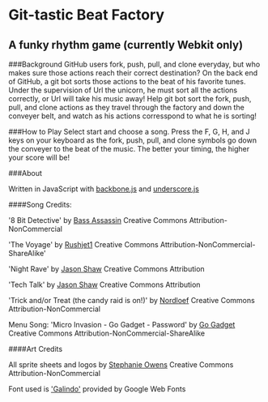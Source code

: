 # Git-tastic Beat Factory

## A funky rhythm game (currently Webkit only)

###Background
GitHub users fork, push, pull, and clone everyday, but who makes sure those actions  reach their correct destination? On the back end of GitHub, a git bot sorts those  actions to the beat of his favorite tunes. Under the supervision of Url the  unicorn, he must sort all the actions correctly, or Url will take his music away!  Help git bot sort the fork, push, pull, and clone actions as they travel through  the factory and down the conveyer belt, and watch as his actions corresspond to  what he is sorting!

###How to Play
Select start and choose a song. Press the F, G, H, and J keys on your keyboard as  the fork, push, pull, and clone symbols go down the conveyer to the beat of the  music. The better your timing, the higher your score will be!

###About

Written in JavaScript with [backbone.js](http://backbonejs.org/) and [underscore.js](http://underscorejs.org/)

####Song Credits:

'8 Bit Detective' by [Bass Assassin](http://freemusicarchive.org/music/Bass_Assassin/Peony_Lantern_Split_EP/8bitDetective)
Creative Commons Attribution-NonCommercial

'The Voyage' by [Rushjet1](http://nsf.4x86.com/)
Creative Commons Attribution-NonCommercial-ShareAlike'

'Night Rave' by [Jason Shaw](http://audionautix.com/index.html)
Creative Commons Attribution

'Tech Talk' by [Jason Shaw](http://audionautix.com/index.html)
Creative Commons Attribution

'Trick and/or Treat (the candy raid is on!)' by [Nordloef](http://freemusicarchive.org/music/Nordloef/Microhorror_Compilation_Vol_1_Part_II_-_The_Lab/04Nordloef_-_trick_and_or_treat_the_candy_raid_is_on)
Creative Commons Attribution-NonCommercial

Menu Song: 'Micro Invasion - Go Gadget - Password' by [Go Gadget](http://freemusicarchive.org/music/Go_Gadget/Micro_Invasion_-_East_Jakarta_Chiptunes_Compilation/04_Micro_Invasion_-_Go_Gadget_-_Password)
Creative Commons Attribution-NonCommercial-ShareAlike

####Art Credits

All sprite sheets and logos by [Stephanie Owens](http://www.behance.net/StephO)
Creative Commons Attribution-NonCommercial

Font used is ['Galindo'](http://www.google.com/webfonts/specimen/Galindo) provided by Google Web Fonts

